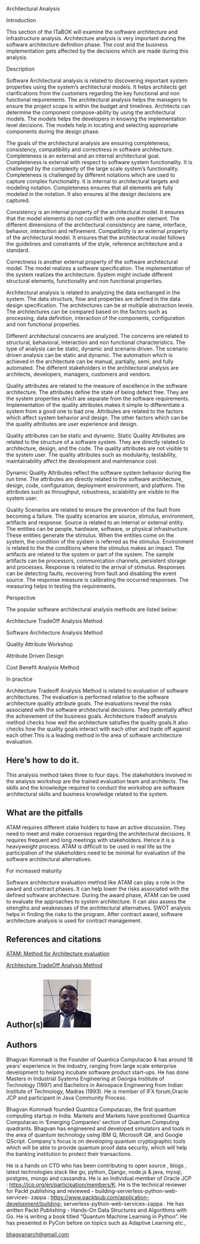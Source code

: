 Architectural Analysis

Introduction

This section of the ITaBOK will examine the software architecture and infrastructure analysis. Architecture analysis is very important during the software architecture definition phase. The cost and the business implementation gets affected by the decisions which are made during this analysis.

Description

Software Architectural analysis is related to discovering important system properties using the system’s architectural models. It helps architects get clarifications from the customers regarding the key functional and non functional requirements. The architectural analysis helps the managers to ensure the project scope is within the budget and timelines. Architects can determine the component compose-ability by using the architectural models. The models helps the developers in knowing the implementation level decisions. The models help in locating and selecting appropriate components during the design phase.

The goals of the architectural analysis are ensuring completeness, consistency, compatibility and correctness in software architecture. Completeness is an external and an internal architectural goal. Completeness is external with respect to software system functionality. It is challenged by the complexity of the large scale system’s functionality. Completeness is challenged by different notations which are used to capture complex functionality. It is internal to architectural targets and modeling notation. Completeness ensures that all elements are fully modeled in the notation. It also ensures al the design decisions are captured.

Consistency is an internal property of the architectural model. It ensures that the model elements do not conflict with one another element. The different dimensions of the architectural consistency are name, interface, behavior, interaction and refinement. Compatibility is an external property of the architectural model. It ensures that the architectural model follows the guidelines and constraints of the style, reference architecture and a standard.

Correctness is another external property of the software architectural model. The model realizes a software specification. The implementation of the system realizes the architecture. System might include different structural elements, functionality and non functional properties.

Architectural analysis is related to analyzing the data exchanged in the system. The data structure, flow and properties are defined in the data design specification. The architectures can be at multiple abstraction levels. The architectures can be compared based on the factors such as processing, data definition, interaction of the components, configuration and non functional properties.

Different architectural concerns are analyzed. The concerns are related to structural, behavioral, interaction and non functional characteristics. The type of analysis can be static, dynamic and scenario driven. The scenario driven analysis can be static and dynamic. The automation which is achieved in the architecture can be manual, partially, semi, and fully automated. The different stakeholders in the architectural analysis are architects, developers, managers, customers and vendors.

Quality attributes are related to the measure of excellence in the software architecture. The attributes define the state of being defect free. They are the system properties which are separate from the software requirements. Implementation of the quality attributes makes it simple to differentiate a system from a good one to bad one. Attributes are related to the factors which affect system behavior and design. The other factors which can be the quality attributes are user experience and design.

Quality attributes can be static and dynamic. Static Quality Attributes are related to the structure of a software system. They are directly related to architecture, design, and the code. The quality attributes are not visible to the system user. The quality attributes such as modularity, testability, maintainability affect the development and maintenance cost.

Dynamic Quality Attributes reflect the software system behavior during the run time. The attributes are directly related to the software architecture, design, code, configuration, deployment environment, and platform. The attributes such as throughput, robustness, scalability are visible to the system user.

Quality Scenarios are related to ensure the prevention of the fault from becoming a failure. The quality scenarios are source, stimulus, environment, artifacts and response. Source is related to an internal or external entity. The entities can be people, hardware, software, or physical infrastructure. These entities generate the stimulus. When the entities come on the system, the condition of the system is referred as the stimulus. Environment is related to the the conditions where the stimulus makes an impact. The artifacts are related to the system or part of the system. The sample artifacts can be processors, communication channels, persistent storage and processes. Response is related to the arrival of stimulus. Responses can be detecting faults, recovering from fault and disabling the event source. The response measure is calibrating the occurred responses. The measuring helps in testing the requirements.

Perspective

The popular software architectural analysis methods are listed below:

Architecture TradeOff Analysis Method

Software Architecture Analysis Method

Quality Attribute Workshop

Attribute Driven Design

Cost Benefit Analysis Method

In practice

Architecture Tradeoff Analysis Method is related to evaluation of software architectures. The evaluation is performed relative to the software architecture quality attribute goals. The evaluations reveal the risks associated with the software architectural decisions. They potentially affect the achievement of the business goals. Architecture tradeoff analysis method checks how well the architecture satisfies the quality goals.It also checks how the quality goals interact with each other and trade off against each other.This is a leading method in the area of software architecture evaluation.

## Here’s how to do it.

This analysis method takes three to four days. The stakeholders involved in the analysis workshop are the trained evaluation team and architects. The skills and the knowledge required to conduct the workshop are software architectural skills and business knowledge related to the system.

## What are the pitfalls

ATAM requires different stake holders to have an active discussion. They need to meet and make consensus regarding the architectural decisions. It requires frequent and long meetings with stakeholders. Hence it is a heavyweight process. ATAM is difficult to be used in real life as the participation of the stakeholders need to be minimal for evaluation of the software architectural alternatives.

For increased maturity

Software architecture evaluation method like ATAM can play a role in the award and contract phases. It can help lower the risks associated with the defined software architecture. During the award phase, ATAM can be used to evaluate the approaches to system architecture. It can also assess the strengths and weaknesses of the architectural alternatives. SWOT analysis helps in finding the risks to the program. After contract award, software architecture analysis is used for contract management.

## References and citations

[ATAM: Method for Architecture evaluation](https://resources.sei.cmu.edu/library/asset-view.cfm?assetid=5177)

[Architecture TradeOff Analysis Method](http://wiki.c2.com/?ArchitectureTradeoffAnalysisMethod)

## Author(s)![](media/843ff7b88914b8b140df10001a5cda59.jpeg)

## Authors

Bhagvan Kommadi is the Founder of Quantica Computacao & has around 18 years’ experience in the industry, ranging from large scale enterprise development to helping incubate software product start-ups. He has done Masters in Industrial Systems Engineering at Georgia Institute of Technology (1997) and Bachelors in Aerospace Engineering from Indian Institute of Technology, Madras (1993). He is member of IFX forum,Oracle JCP and participant in Java Community Process.

Bhagvan Kommadi founded Quantica Computacao, the first quantum computing startup in India. Markets and Markets have positioned Quantica Computacao in ‘Emerging Companies’ section of Quantum Computing quadrants. Bhagvan has engineered and developed simulators and tools in the area of quantum technology using IBM Q, Microsoft Q\#, and Google QScript. Company's focus is on developing quantum cryptographic tools which will be able to provide quantum proof data security, which will help the banking institution to protect their transactions.

He is a hands on CTO who has been contributing to open source , blogs , latest technologies stack like go, python, Django, node.js & java, mysql, postgres, mongo and cassandra. He is an Individual member of Oracle JCP : https://jcp.org/en/participation/members/K. He is the technical reviewer for Packt publishing and reviewed - building-serverless-python-web-services- zappa : https://www.packtpub.com/application-development/building- serverless-python-web-services-zappa . He has written Packt Publishing - Hands-On Data Structures and Algorithms with Go. He is writing a book titled “Quantum Machine Learning in Python”. He has presented in PyCon before on topics such as Adaptive Learning etc.,

[bhagvanarch@gmail.com](mailto:bhagvanarch@gmail.com)
